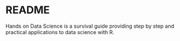 # README #

Hands on Data Science is a survival guide providing step by step and practical applications to data science with R.